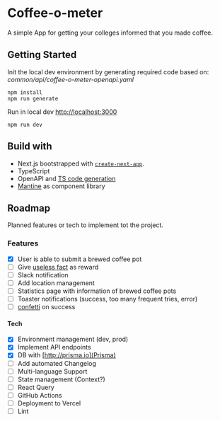 # Coffee-o-meter

A simple App for getting your colleges informed that you made coffee.

## Getting Started

Init the local dev environment by generating required code based on: *common/api/coffee-o-meter-openapi.yaml*

```
npm install
npm run generate
```

Run in local dev [http://localhost:3000](http://localhost:3000)

```
npm run dev
```

## Build with

- Next.js bootstrapped with [`create-next-app`](https://github.com/vercel/next.js/tree/canary/packages/create-next-app).
- TypeScript 
- OpenAPI and [TS code generation](https://github.com/ferdikoomen/openapi-typescript-codegen)
- [Mantine](https://mantine.dev/) as component library

## Roadmap

Planned features or tech to implement tot the project.
### Features
- [x] User is able to submit a brewed coffee pot
- [ ] Give [useless fact](https://useless-facts.sameerkumar.website/api) as reward 
- [ ] Slack notification
- [ ] Add location management
- [ ] Statistics page with information of brewed coffee pots
- [ ] Toaster notifications (success, too many frequent tries, error)
- [ ] [confetti](https://github.com/catdad/canvas-confetti) on success
#### Tech
- [x] Environment management (dev, prod)
- [x] Implement API endpoints
- [x] DB with [http://prisma.io](Prisma)
- [ ] Add automated Changelog
- [ ] Multi-language Support
- [ ] State management (Context?)
- [ ] React Query
- [ ] GitHub Actions
- [ ] Deployment to Vercel
- [ ] Lint
